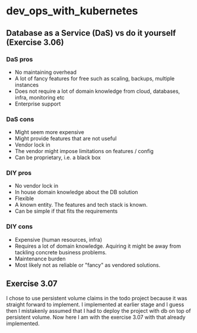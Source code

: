 # dev_ops_with_kubernetes

## Database as a Service (DaS) vs do it yourself (Exercise 3.06)

### DaS pros

- No maintaining overhead
- A lot of fancy features for free such as scaling, backups, multiple instances
- Does not require a lot of domain knowledge from cloud, databases, infra, monitoring etc
- Enterprise support

### DaS cons

- Might seem more expensive
- Might provide features that are not useful
- Vendor lock in
- The vendor might impose limitations on features / config
- Can be proprietary, i.e. a black box

### DIY pros

- No vendor lock in
- In house domain knowledge about the DB solution
- Flexible
- A known entity. The features and tech stack is known.
- Can be simple if that fits the requirements

### DIY cons

- Expensive (human resources, infra)
- Requires a lot of domain knowledge. Aquiring it might be away from tackling concrete business problems.
- Maintenance burden
- Most likely not as reliable or "fancy" as vendored solutions.

## Exercise 3.07

I chose to use persistent volume claims in the todo project because it was straight forward to implement. I implemented at earlier stage and I guess then I mistakenly assumed that I had to deploy the project with db on top of persistent volume. Now here I am with the exercise 3.07 with that already implemented.
